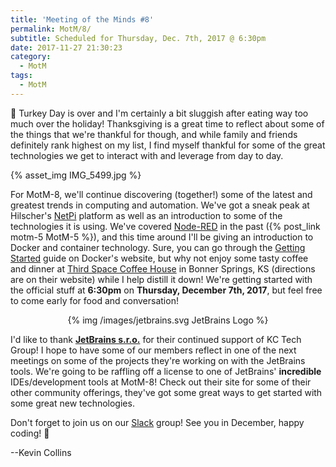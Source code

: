 ```yaml
---
title: 'Meeting of the Minds #8'
permalink: MotM/8/
subtitle: Scheduled for Thursday, Dec. 7th, 2017 @ 6:30pm
date: 2017-11-27 21:30:23
category:
  - MotM
tags: 
  - MotM
---
```


🦃 Turkey Day is over and I'm certainly a bit sluggish after eating way too much over the holiday!  Thanksgiving is a great time to reflect about some of the things that we're thankful for though, and while family and friends definitely rank highest on my list, I find myself thankful for some of the great technologies we get to interact with and leverage from day to day.

{% asset_img IMG_5499.jpg %}

For MotM-8, we'll continue discovering (together!) some of the latest and greatest trends in computing and automation.  We've got a sneak peak at Hilscher's [NetPi](https://www.netiot.com/netpi/netpi/) platform as well as an introduction to some of the technologies it is using.  We've covered [Node-RED](https://www.nodered.org) in the past ({% post_link motm-5 MotM-5 %}), and this time around I'll be giving an introduction to Docker and container technology.  Sure, you can go through the [Getting Started](https://docs.docker.com/get-started/) guide on Docker's website, but why not enjoy some tasty coffee and dinner at [Third Space Coffee House](http://thirdspacecoffeehouse.com) in Bonner Springs, KS (directions are on their website) while I help distill it down!  We're getting started with the official stuff at **6:30pm** on **Thursday, December 7th, 2017**, but feel free to come early for food and conversation!

<center>
{% img /images/jetbrains.svg JetBrains Logo %}
</center>

I'd like to thank **[JetBrains s.r.o.](https://www.jetbrains.com)** for their continued support of KC Tech Group!  I hope to have some of our members reflect in one of the next meetings on some of the projects they're working on with the JetBrains tools.  We're going to be raffling off a license to one of JetBrains' __incredible__ IDEs/development tools at MotM-8!  Check out their site for some of their other community offerings, they've got some great ways to get started with some great new technologies.

Don't forget to join us on our [Slack](/slack) group!  See you in December, happy coding! 👻

--Kevin Collins